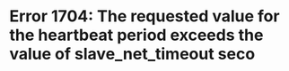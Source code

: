 # Error 1704: The requested value for the heartbeat period exceeds the value of slave\_net\_timeout seco

